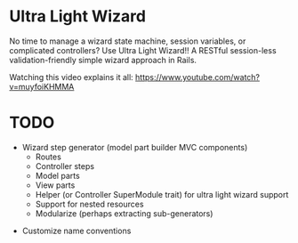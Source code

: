 Ultra Light Wizard
==================

No time to manage a wizard state machine, session variables, or complicated controllers? Use Ultra Light Wizard!! A RESTful session-less validation-friendly simple wizard approach in Rails.

Watching this video explains it all:
https://www.youtube.com/watch?v=muyfoiKHMMA

TODO
====

- Wizard step generator (model part builder MVC components)
  + Routes
  + Controller steps
  + Model parts
  - View parts
  - Helper (or Controller SuperModule trait) for ultra light wizard support
  - Support for nested resources
  - Modularize (perhaps extracting sub-generators)
+ Customize name conventions
